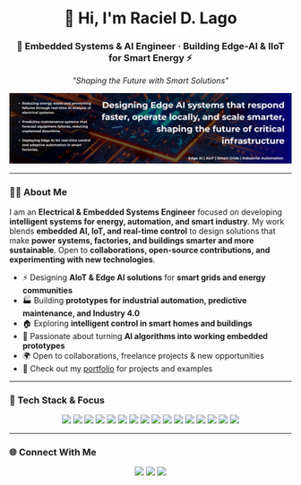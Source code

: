 <h1 align="center">👋 Hi, I'm Raciel D. Lago</h1>
<h3 align="center">
  🚀 Embedded Systems & AI Engineer · Building Edge-AI & IIoT for Smart Energy ⚡
</h3>

<p align="center">
  <em>"Shaping the Future with Smart Solutions"</em>
</p>

<!-- BANNER -->
<p align="center">
  <img src="assets/banner-for-readme.png" alt="Raciel D. Lago — AI & Edge AI Engineer"/>
</p>

---

### 👨‍💻 About Me

I am an **Electrical & Embedded Systems Engineer** focused on developing **intelligent systems for energy, automation, and smart industry**. My work blends **embedded AI, IoT, and real-time control** to design solutions that make **power systems, factories, and buildings smarter and more sustainable**. Open to **collaborations, open-source contributions, and experimenting with new technologies**.


- ⚡ Designing **AIoT & Edge AI solutions** for **smart grids and energy communities**  
- 🏭 Building **prototypes for industrial automation, predictive maintenance, and Industry 4.0**  
- 🏠 Exploring **intelligent control in smart homes and buildings**  
- 🔧 Passionate about turning **AI algorithms into working embedded prototypes**
- 🌍 Open to collaborations, freelance projects & new opportunities 
- 🔗 Check out my [portfolio](https://racielago.github.io/portfolio/) for projects and examples
<!-- - -->

---

### 🧠 Tech Stack & Focus

<p align="center">
  <!-- Languages -->
  <img src="https://img.shields.io/badge/-Python-3776AB?style=flat&logo=python&logoColor=white" />
  <img src="https://img.shields.io/badge/-C/C++-00599C?style=flat&logo=c%2B%2B&logoColor=white" />
  <img src="https://img.shields.io/badge/-MATLAB-0076A8?style=flat&logo=mathworks&logoColor=white" />

  <!-- AI & ML -->
  <img src="https://img.shields.io/badge/-TensorFlow-FF6F00?style=flat&logo=tensorflow&logoColor=white" />
  <img src="https://img.shields.io/badge/-PyTorch-EE4C2C?style=flat&logo=pytorch&logoColor=white" />
  <img src="https://img.shields.io/badge/-Scikit--Learn-F7931E?style=flat&logo=scikitlearn&logoColor=white" />
  <!-- <img src="https://img.shields.io/badge/-ONNX-005CED?style=flat&logo=onnx&logoColor=white" /> -->

  <!-- Embedded & IoT -->
  <img src="https://img.shields.io/badge/Embedded_Systems-0A9EFF?style=flat&logo=embedded&logoColor=white" />
  <img src="https://img.shields.io/badge/ARM-0091BD?style=flat&logo=arm&logoColor=white" />
  <img src="https://img.shields.io/badge/-Nordic-00A9E0?style=flat&logo=nordicsemiconductor&logoColor=white" />
  <img src="https://img.shields.io/badge/-ESP32-000000?style=flat&logo=espressif&logoColor=white" />
  <img src="https://img.shields.io/badge/-Raspberry%20Pi-A22846?style=flat&logo=raspberrypi&logoColor=white" />
  <img src="https://img.shields.io/badge/-Arduino-00979D?style=flat&logo=arduino&logoColor=white" />
  <!-- <img src="https://img.shields.io/badge/-Edge%20AI-76B900?style=flat&logo=nvidia&logoColor=white" />
  <img src="https://img.shields.io/badge/-AIoT-00A67E?style=flat&logo=cloudflare&logoColor=white" /> -->

  <!-- Energy & Industry -->
  <img src="https://img.shields.io/badge/Edge_AI-76B900?style=flat&logo=nvidia&logoColor=white" />
  <img src="https://img.shields.io/badge/IoT-8A2BE2?style=flat&logo=cloudflare&logoColor=white" />
  <img src="https://img.shields.io/badge/Energy_Sector-FF8C00?style=flat&logo=power&logoColor=white" />
  <img src="https://img.shields.io/badge/Smart Industry-0078D7?style=flat&logo=industry&logoColor=white" />
 <!-- <img src="https://img.shields.io/badge/-Smart%20Grids-FFB400?style=flat&logo=siemens&logoColor=white" /> -->
 <!-- <img src="https://img.shields.io/badge/-Smart Industry-0078D7?style=flat&logo=rockwellautomation&logoColor=white" /> -->
 <!-- <img src="https://img.shields.io/badge/-Home Automation-6DB33F?style=flat&logo=homeassistant&logoColor=white" /> -->

  <!-- Tools & DevOps -->
  <!-- <img src="https://img.shields.io/badge/-Git-F05032?style=flat&logo=git&logoColor=white" />
  <img src="https://img.shields.io/badge/-Docker-2496ED?style=flat&logo=docker&logoColor=white" />
  <img src="https://img.shields.io/badge/-Linux-FCC624?style=flat&logo=linux&logoColor=black" />
  <img src="https://img.shields.io/badge/-VS%20Code-007ACC?style=flat&logo=visualstudiocode&logoColor=white" /> -->
</p>

<!-- **Core:** Python, C/C++, MATLAB  
**AI & ML:** TensorFlow, PyTorch, Scikit-learn, ONNX  
**Embedded & IoT:** ESP32, nRF52, Raspberry Pi, Arduino, Edge AI, AIoT  
**Energy & Industry:** Smart Grids, Industrial Automation, Domotics  
**Tools:** Git, Docker, Linux, VS Code  -->

---
<!--
### 🚀 Featured Projects  

Here are some highlights of my work in **Edge AI, AIoT, and Smart Energy/Industry**.  
(*More projects coming soon as I keep building and publishing prototypes.*)  

🔋 **Smart Grid Community**  
*Interactive simulation of a smart energy system for testing AI algorithms, load management, and microgrids.*  
**Tech:** Python · Edge AI · IoT Sensors  

---

🏭 **Industrial Edge AI**  
*Prototypes for predictive maintenance and automation in Industry 4.0.*  
**Tech:** C++ · TensorFlow Lite · Embedded AI  

---

🏠 **Smart Home Controller**  
*AI-powered embedded system for domotics, energy monitoring, and automation.*  
**Tech:** ESP32 · MQTT · Edge AI  

<!-- Cards con imágenes (el más atractivo)

Puedes usar imágenes (mockups, diagramas, capturas) dentro de cada card. Ejemplo: -->
<!-- ### 🚀 Featured Projects  

<p align="center">
  <img src="assets/smartgrid.png" alt="Smart Grid Project" width="600"/>
</p>

**🔋 Smart Grid Community**  
*Interactive simulation of a smart energy system for testing AI algorithms, load management, and microgrids.*  
**Tech:** Python · Edge AI · IoT Sensors  

---

<p align="center">
  <img src="assets/industrial.png" alt="Industrial AI Project" width="600"/>
</p>

**🏭 Industrial Edge AI**  
*Prototypes for predictive maintenance and automation in Industry 4.0.*  
**Tech:** C++ · TensorFlow Lite · Embedded AI  
---

## ✍️ Blog & Writing  

I regularly write about **AIoT, Edge AI, Smart Grids, and AI in Industry**.  
Explore my full blog here 👉 [🔗 Visit My Blog](https://attheedge.super.site/)  

---

<div align="center">
  
  <a href="https://attheedge.super.site/" target="_blank">
    <img src="assets/blog-preview.png" alt="Blog Preview" width="500px" />
  </a>

</div>

--- 

### 📌 Quick Reads
- [From Power Grids to Microcontrollers: My Edge AI Journey](https://yourbloglink.super.site/edge-ai-journey)  
- [AIoT in Smart Agriculture: Lessons from Prototyping](https://yourbloglink.super.site/smart-agriculture)  
- [Brain-Computer Interfaces: Early Experiments with OpenBCI](https://yourbloglink.super.site/bci-experiments)  

--- -->

### 🌐 Connect With Me

<p align="center">
  <a href="https://www.linkedin.com/in/racieldavid/"><img src="https://img.shields.io/badge/-LinkedIn-0077B5?style=flat&logo=linkedin&logoColor=white" /></a>
  <a href="mailto:raciel@email.com"><img src="https://img.shields.io/badge/-Email-D14836?style=flat&logo=gmail&logoColor=white" /></a>
  <a href="https://racieldavid.github.io"><img src="https://img.shields.io/badge/-Portfolio-000000?style=flat&logo=github&logoColor=white" /></a>
</p>

